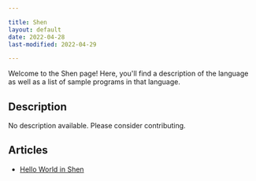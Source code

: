 ```yaml
---

title: Shen
layout: default
date: 2022-04-28
last-modified: 2022-04-29

---
```


Welcome to the Shen page! Here, you'll find a description of the language as well as a list of sample programs in that language.

## Description

No description available. Please consider contributing.

## Articles

- [Hello World in Shen](https://sampleprograms.io/projects/hello-world/shen)